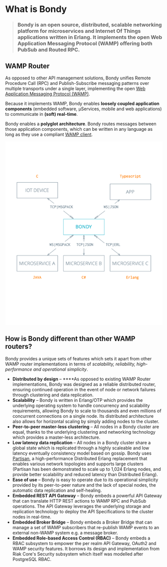 # What is Bondy

> ### Bondy is an open source, distributed, scalable networking platform for microservices and Internet Of Things applications written in Erlang. It implements the open Web Application Messaging Protocol \(WAMP\) offering both PubSub and Routed RPC.

## WAMP Router

As opposed to other API management solutions, Bondy unifies Remote Procedure Call \(RPC\) and Publish-Subscribe messaging patterns over multiple transports under a single layer, implementing the open [Web Application Messaging Protocol \(WAMP\)](../using/introduction_to_wamp/).

Because it implements WAMP, Bondy enables **loosely coupled application components** \(embedded software, µServices, mobile and web applications\) to communicate in **\(soft\) real-time**.

Bondy enables a **polyglot architecture**. Bondy  routes messages between those application components, which can be written in any language as long as they use a compliant [WAMP client](https://crossbar.io/docs/Getting-Started/#wamp-clients).

![Bondy enables a polyglot architecture.](../.gitbook/assets/polyglot%20%281%29.png)

## How is Bondy different than other WAMP routers?

Bondy provides a unique sets of features which sets it apart from other WAMP router implementations in terms of _scalability, reliability, high-performance and operational simplicity_.

* **Distributed by design** – ****As opposed to existing WAMP Router implementations, Bondy was designed as a reliable distributed router, ensuring continued operation in the event of node or network failures through clustering and data replication. 
* **Scalability** – Bondy is written in Erlang/OTP which provides the underlying operating system to handle concurrency and scalability requirements, allowing Bondy to scale to thousands and even millions of concurrent connections on a single node. Its distributed architecture also allows for horizontal scaling by simply adding nodes to the cluster.
* **Peer-to-peer master-less clustering** – All nodes in a Bondy cluster are equal, thanks to the underlying clustering and networking technology which provides a master-less architecture.
* **Low latency data replication** – All nodes in a Bondy cluster share a global state which is replicated through a highly scaleable and low latency eventually consistency model based on gossip. Bondy uses [Partisan](http://partisan.cloud), a high-performance Distributed Erlang replacement that enables various network topologies and supports large clusters \(Partisan has been demonstrated to scale up to 1,024 Erlang nodes, and provide better scalability and reduced latency than Distributed Erlang\). 
* **Ease of use** – Bondy is easy to operate due to its operational simplicity provided by its peer-to-peer nature and the lack of special nodes, the automatic data replication and self-healing.
* **Embedded REST API Gateway** – Bondy embeds a powerful API Gateway that can translate HTTP REST actions to WAMP RPC and PubSub operations. The API Gateway leverages the underlying storage and replication technology to deploy the API Specifications to the cluster nodes in real-time.
* **Embedded Broker Bridge** – Bondy embeds a Broker Bridge that can manage a set of WAMP subscribers that re-publish WAMP events to an external non-WAMP system e.g. a message broker.
* **Embedded Role-based Access Control \(RBAC\)** – Bondy embeds a RBAC subsystem to empower the per realm API Gateway, OAuth2 and WAMP security features. It borrows its design and implementation from Riak Core's Security subsystem which itself was modelled after PostgreSQL RBAC.





